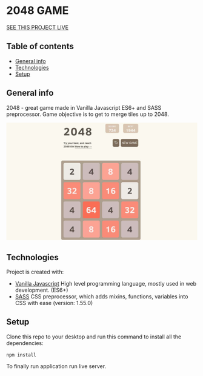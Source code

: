 # 2048 GAME

[SEE THIS PROJECT LIVE](https://rafalnawojczyk.pl/2048/)

## Table of contents

-   [General info](#general-info)
-   [Technologies](#technologies)
-   [Setup](#setup)

## General info

2048 - great game made in Vanilla Javascript ES6+ and SASS preprocessor. Game objective is to get to merge tiles up to 2048. 

![2048 game screenshot](https://github.com/rafalnawojczyk/2048/blob/master/img/2048-project.jpg?raw=true)

## Technologies

Project is created with:

-   [Vanilla Javascript](https://javascript.info/) High level programming language, mostly used in web development. (ES6+)
-   [SASS](https://sass-lang.com/) CSS preprocessor, which adds mixins, functions, variables into CSS with ease (version: 1.55.0)


## Setup

Clone this repo to your desktop and run this command to install all the dependencies:

```
npm install
```

To finally run application run live server.
